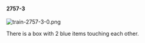 #### 2757-3
![train-2757-3-0.png](https://github.com/lil-lab/nlvr/raw/master/nlvr/train/images/17/train-2757-3-0.png "train-2757-3-0.png")

There is a box with 2 blue items touching each other.